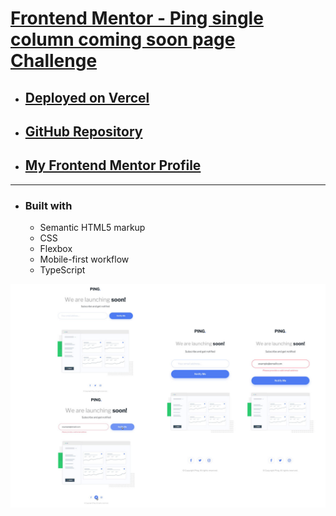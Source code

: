 # [Frontend Mentor - Ping single column coming soon page Challenge](https://www.frontendmentor.io/challenges/ping-single-column-coming-soon-page-5cadd051fec04111f7b848da)

- ## [Deployed on Vercel](https://fm-ping-coming-soon-page-nu.vercel.app/)
- ## [GitHub Repository](https://github.com/panosjapan7/fm-ping-coming-soon-page)
- ## [My Frontend Mentor Profile](https://www.frontendmentor.io/profile/panosjapan7)
** **
- ### Built with
    - Semantic HTML5 markup
    - CSS
    - Flexbox
    - Mobile-first workflow
    - TypeScript

![Design preview for the FAQ accordion card coding challenge](./design/all-designs.jpg)

